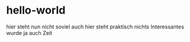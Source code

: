 # hello-world
hier steht nun nicht soviel
auch hier steht
praktisch nichts
Interessantes
wurde ja auch
Zeit
